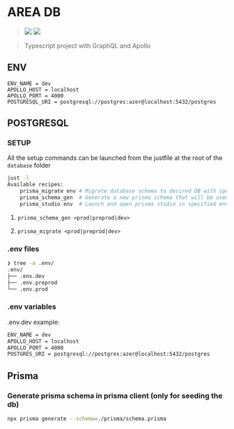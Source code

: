 # AREA DB

> ![](https://badgen.net/badge/icon/graphql?icon=graphql&label)
> ![](https://badgen.net/badge/-/TypeScript?icon=typescript&label&labelColor=blue&color=555555)

> Typescript project with GraphQL and Apollo

## ENV

```
ENV_NAME = dev
APOLLO_HOST = localhost
APOLLO_PORT = 4000
POSTGRESQL_URI = postgresql://postgres:azer@localhost:5432/postgres
```

## POSTGRESQL

### SETUP

All the setup commands can be launched from the justfile at the root of the `database` folder

```bash
just -l
Available recipes:
    prisma_migrate env # Migrate database schema to desired DB with specified environment (possible values are: prod, preprod and dev)
    prisma_schema_gen  # Generate a new prisma schema that will be used inside the code
    prisma_studio env  # Launch and open prisma studio in specified environment (possible values are: prod, preprod and dev)
```

1. `prisma_schema_gen <prod|preprod|dev>`

2. `prisma_migrate <prod|preprod|dev>`


### .env files

```bash
❯ tree -a .env/
.env/
├── .env.dev
├── .env.preprod
└── .env.prod
```

### .env variables

.env.dev example:
```bash
ENV_NAME = dev
APOLLO_HOST = localhost
APOLLO_PORT = 4000
POSTGRES_URI = postgresql://postgres:azer@localhost:5432/postgres
```

## Prisma

### Generate prisma schema in prisma client (only for seeding the db)
```bash
npx prisma generate --schema=./prisma/schema.prisma
```

